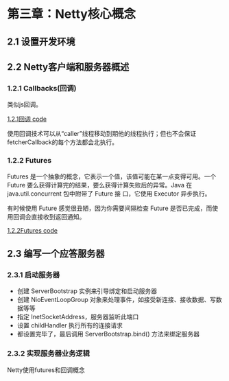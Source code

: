 # 第三章：Netty核心概念  #

## 2.1 设置开发环境 ##

## 2.2 Netty客户端和服务器概述 ##

### 1.2.1 Callbacks(回调) ###
类似js回调。

[1.2.1回调 code]()

使用回调技术可以从“caller”线程移动到期他的线程执行；但也不会保证fetcherCallback的每个方法都会北执行。

### 1.2.2 Futures ###

Futures 是一个抽象的概念，它表示一个值，该值可能在某一点变得可用。一个 Future 要么获得计算完的结果，要么获得计算失败后的异常。Java 在 java.util.concurrent 包中附带了 Future 接
口，它使用 Executor 异步执行。

有时候使用 Future 感觉很丑陋，因为你需要间隔检查 Future 是否已完成，而使用回调会直接收到返回通知。

[1.2.2Futures code]()

## 2.3 编写一个应答服务器 ##

### 2.3.1 启动服务器 ###

* 创建 ServerBootstrap 实例来引导绑定和启动服务器
* 创建 NioEventLoopGroup 对象来处理事件，如接受新连接、接收数据、写数据等等
* 指定 InetSocketAddress，服务器监听此端口
* 设置 childHandler 执行所有的连接请求
* 都设置完毕了，最后调用 ServerBootstrap.bind() 方法来绑定服务器

### 2.3.2 实现服务器业务逻辑 ###

Netty使用futures和回调概念


